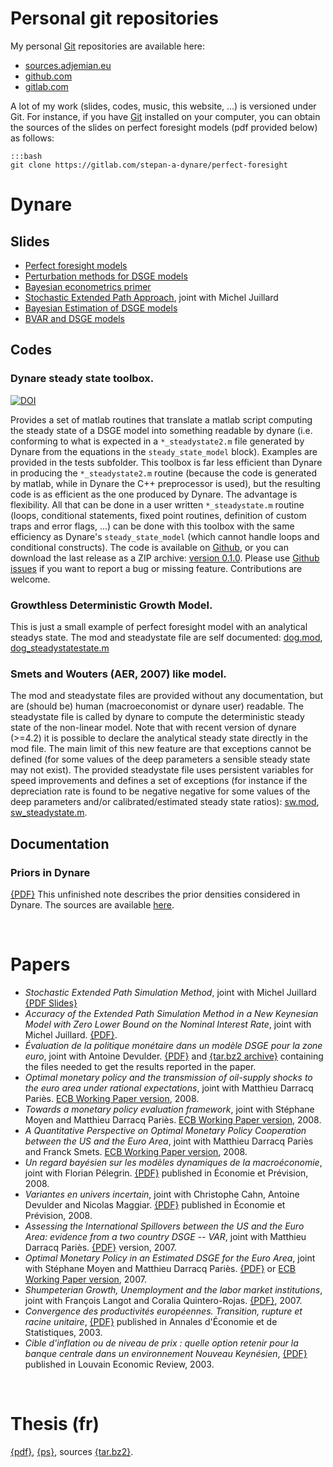 <!-- 
.. title: Research
.. slug: index
.. date: 2017-06-17 23:43:14 UTC+02:00
.. tags: 
.. category: 
.. link: 
.. description: 
.. type: text
.. hidetitle: True
-->

# Personal git repositories

My personal [Git](http://git-scm.com/) repositories are available here:

 + [sources.adjemian.eu](https://sources.adjemian.eu)
 + [github.com](https://github.com/stepan-a)
 + [gitlab.com](https://gitlab.com/stepan-a)

A lot of my work (slides, codes, music, this website, ...) is versioned under Git. For instance, if you have [Git](http://git-scm.com/) installed on your computer, you can obtain the sources of the slides on perfect foresight models (pdf provided below) as follows:

	:::bash
	git clone https://gitlab.com/stepan-a-dynare/perfect-foresight


# Dynare

## Slides
 + [Perfect foresight models](../dynare/slides/perfect-foresight-models.pdf)
 + [Perturbation methods for DSGE models](../dynare/slides/dsge-perturbation-method.pdf)
 + [Bayesian econometrics primer](../dynare/slides/bayesian-econometrics-primer.pdf)
 + [Stochastic Extended Path Approach](../dynare/slides/sep.pdf), joint with Michel Juillard
 + [Bayesian Estimation of DSGE models](../dynare/slides/BayesianEstimation.pdf)
 + [BVAR and DSGE models](../dynare/slides/BvarUndDsge.pdf)

## Codes

### Dynare steady state toolbox.

 [![DOI](https://zenodo.org/badge/DOI/10.5281/zenodo.819975.svg)](https://doi.org/10.5281/zenodo.819975)

Provides a set of matlab routines that translate a matlab script
computing the steady state of a DSGE model into something readable by
dynare (i.e. conforming to what is expected in a `*_steadystate2.m`
file generated by Dynare from the equations in the
`steady_state_model` block). Examples are provided in the tests
subfolder. This toolbox is far less efficient than Dynare in producing
the `*_steadystate2.m` routine (because the code is generated by
matlab, while in Dynare the C++ preprocessor is used), but the
resulting code is as efficient as the one produced by Dynare. The
advantage is flexibility. All that can be done in a user written
`*_steadystate.m` routine (loops, conditional statements, fixed point
routines, definition of custom traps and error flags, ...) can be done
with this toolbox with the same efficiency as Dynare's
`steady_state_model` (which cannot handle loops and conditional
constructs). The code is available
on [Github](https://github.com/stepan-a/dynare-steady-state-toolbox),
or you can download the last release as a ZIP
archive:
[version 0.1.0](https://github.com/stepan-a/dynare-steady-state-toolbox/archive/0.1.0.zip). Please
use
[Github issues](https://github.com/stepan-a/dynare-steady-state-toolbox/issues) if
you want to report a bug or missing feature. Contributions are welcome.

### Growthless Deterministic Growth Model.
This is just a small example of perfect foresight model with an analytical steadys state. The mod and steadystate file are self documented: [dog.mod](../dynare/codes/dog/dog.mod),
[dog_steadystatestate.m](../dynare/codes/dog/dog_steadystate.m)

### Smets and Wouters (AER, 2007) like model.
The  mod and steadystate  files are provided without any documentation, but  are (should be) human (macroeconomist or dynare user) readable.  The steadystate file is called by dynare  to compute the deterministic steady  state of the non-linear model. Note that with recent version of dynare (>=4.2) it is possible to declare the analytical steady state directly in the mod file. The main limit of this new feature are that exceptions cannot be defined (for some values of the deep parameters a sensible steady state may not exist). The provided steadystate file uses persistent variables for speed improvements and defines a set of exceptions (for instance if  the depreciation rate is found to  be  negative negative  for  some values  of the  deep parameters and/or calibrated/estimated steady state ratios): [sw.mod](../dynare/codes/sw/sw.mod), [sw_steadystate.m](../dynare/codes/sw/sw_steadystate.m).

## Documentation

### Priors in Dynare
   [{PDF}](https://github.com/stepan-a/dynare-priors/releases/download/0.1.0/note.pdf) This unfinished note describes the prior densities considered in Dynare. The sources are available [here](https://github.com/stepan-a/dynare-priors/releases/latest).

<br>

# Papers
 - *Stochastic Extended Path Simulation Method*, joint with Michel Juillard [{PDF Slides}](../dynare/slides/sep.pdf)
 - *Accuracy of the Extended Path Simulation Method in a New Keynesian Model with Zero Lower Bound on the Nominal Interest Rate*, joint with Michel Juillard. [{PDF}](../papers/ZLB-ExtendedPath-Accuracy.pdf).
 - *Évaluation de la politique monétaire dans un modèle DSGE pour la zone euro*, joint with Antoine Devulder. [{PDF}](../papers/rfe-2011-a.pdf) and [{tar.bz2 archive}](../papers/rfe-2011.tar.bz2) containing the files needed to get the results reported in the paper.
 - *Optimal monetary policy and the transmission of oil-supply shocks to the euro area under rational expectations*, joint with Matthieu Darracq Pariès. [ECB Working Paper version](http://www.ecb.eu/pub/pdf/scpwps/ecbwp962.pdf), 2008.
 - *Towards a  monetary policy evaluation  framework*, joint with Stéphane Moyen and Matthieu Darracq Pariès. [ECB Working Paper version](http://www.ecb.eu/pub/pdf/scpwps/ecbwp942.pdf), 2008.
 - *A Quantitative Perspective on Optimal Monetary Policy Cooperation between the US and the Euro Area*, joint with Matthieu Darracq Pariès and Franck Smets. [ECB Working Paper version](http://www.ecb.int/pub/pdf/scpwps/ecbwp884.pdf), 2008.
 - *Un regard bayésien sur les modèles dynamiques de la macroéconomie*, joint with Florian Pélegrin. [{PDF}](../papers/ecoprev2007b.pdf) published in Économie et Prévision, 2008.
 - *Variantes en univers incertain*, joint with Christophe Cahn, Antoine Devulder and Nicolas Maggiar. [{PDF}](../papers/ecoprev2007a.pdf) published in Économie et Prévision, 2008.
 - *Assessing the International Spillovers between the US and the Euro Area: evidence from a two country DSGE -- VAR*, joint with Matthieu Darracq Pariès. [{PDF}]([../papers/ad2007.pdf) version, 2007.
 - *Optimal Monetary Policy in an Estimated DSGE for the Euro Area*, joint with Stéphane Moyen and Matthieu Darracq Pariès. [{PDF}](../papers/adm2007.pdf) or [ECB Working Paper version](http://www.ecb.eu/pub/pdf/scpwps/ecbwp803.pdf), 2007.
 - *Shumpeterian Growth, Unemployment and the labor market institutions*, joint with François Langot and Coralia Quintero-Rojas. [{PDF}](http://mpra.ub.uni-muenchen.de/7909/2/MPRA_paper_7909.pdf), 2007.
 - *Convergence des productivités européennes.  Transition, rupture   et  racine   unitaire*, [{PDF}](http://www.pse.ens.fr/adres/anciens/n69/vol69-02.pdf) published  in   Annales d'Économie et de Statistiques, 2003.
 - *Cible  d'inflation ou  de niveau  de prix :  quelle option retenir pour la banque  centrale dans un environnement Nouveau Keynésien*, [{PDF}](http://www.cairn.info/load_pdf.php?ID_ARTICLE=REL_693_0293) published in Louvain Economic Review, 2003.

<br>

# Thesis (fr)
  [{pdf}](../thesis/thesis.pdf), [{ps}](../thesis/thesis.ps), sources [{tar.bz2}](../thesis/thesis.tar.bz2).

